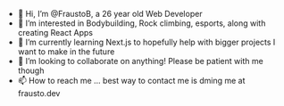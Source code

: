 - 👋 Hi, I’m @FraustoB, a 26 year old Web Developer 
- 👀 I’m interested in Bodybuilding, Rock climbing, esports, along with creating React Apps
- 🌱 I’m currently learning Next.js to hopefully help with bigger projects I want to make in the future
- 💞️ I’m looking to collaborate on anything! Please be patient with me though
- 📫 How to reach me ... best way to contact me is dming me at frausto.dev

<!---
FraustoB/FraustoB is a ✨ special ✨ repository because its `README.md` (this file) appears on your GitHub profile.
You can click the Preview link to take a look at your changes.
--->
